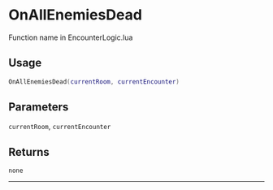 # OnAllEnemiesDead
Function name in EncounterLogic.lua
## Usage
```lua
OnAllEnemiesDead(currentRoom, currentEncounter)
```
## Parameters
`currentRoom`, `currentEncounter`
## Returns
`none`

---
